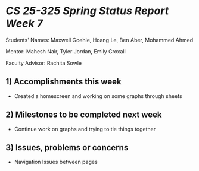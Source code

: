 # *CS 25-325 Spring Status Report Week 7*

Students' Names: Maxwell Goehle, Hoang Le, Ben Aber, Mohammed Ahmed

Mentor: Mahesh Nair, Tyler Jordan, Emily Croxall

Faculty Advisor: Rachita Sowle

 ## 1) Accomplishments this week ##
   - Created a homescreen and working on some graphs through sheets
## 2) Milestones to be completed next week ##
   - Continue work on graphs and trying to tie things together
## 3) Issues, problems or concerns ## 
   - Navigation Issues between pages
